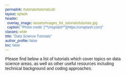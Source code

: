 ```yaml
---
permalink: /tutorials/tutorialList/
layout: splash
header:
  overlay_image: /assets/images_for_tutorials/tutorials.jpg
  caption: "Photo credit: [**Unsplash**](https://unsplash.com)"
classes: wide
title: "Data Science Tutorials"
author_profile: false
toc: false
---
```


Please find below a list of tutorials which cover topics on data science areas, as well as other useful resources including technical background and coding approaches.



<html>

<head>

  <link rel="stylesheet" href="https://cdnjs.cloudflare.com/ajax/libs/font-awesome/4.7.0/css/font-awesome.min.css">
    <style>
        @import url("https://fonts.googleapis.com/css2?family=Poppins:wght@300;400;500;700;800&display=swap");
* {
  margin: 0;
  padding: 0;
  box-sizing: border-box;
  font-family: "Poppins", sans-serif;
}

body {
  display: flex;
  justify-content: center;
  align-items: center;
  flex-wrap: wrap;
  min-height: 100vh;
  background: #f8f8f9;
}

body .container {
  display: flex;
  justify-content: center;
  align-items: center;
  flex-wrap: wrap;
  max-width: 1200px;
  margin: 40px 0;
}

body .container .card {
  position: relative;
  min-width: 320px;
  height: 440px;
  box-shadow: inset 5px 5px 5px rgba(0, 0, 0, 0.2),
    inset -5px -5px 15px rgba(255, 255, 255, 0.1),
    5px 5px 15px rgba(40, 32, 162, 0.3), -5px -5px 15px rgba(255, 255, 255, 0.1);
  border-radius: 15px;
  margin: 30px;
  transition: 0.5s;
}


body .container .card:nth-child(s) .box .content a {
  background: #87aed716;
}

body .container .card .box {
  position: absolute;
  top: 20px;
  left: 20px;
  right: 20px;
  bottom: 20px;
  background: #6a88c675;
  border-radius: 15px;
  display: flex;
  justify-content: center;
  align-items: center;
  overflow: hidden;
  transition: 0.5s;
}


body .container .card .box:before {
  content: "";
  position: absolute;
  top: 0;
  left: 0;
  width: 50%;
  height: 100%;
  background: rgba(26, 9, 124, 0.03);
}

body .container .card .box .content {
  padding: 20px;
  text-align: center;
}

body .container .card .box .content h2 {
  position: absolute;
  top: -10px;
  right: 30px;
  font-size: 6rem;
  color: rgba(255, 255, 255, 0.1);
}

body .container .card .box .content h3 {
  font-size: 1.0rem;
  color: #fff;
  z-index: 1;
  transition: 0.5s;
  margin-bottom: 15px;
}

body .container .card .box .content p {
  font-size: 0.6rem;
  font-weight: 300;
  color: rgba(255, 255, 255, 0.9);
  z-index: 1;
  transition: 0.5s;
}


body .container .card .box .content a:hover {
  color: #000;
}

    </style>
</head>

<body>
    <div class="container">
        
      <div class="card">
          <div class="box">
            <div class="content">
              <h2>01</h2>
              <h3>Machine Learning Background</h3>
              <p><i class="fa-sharp fa-solid fa-desktop"></i> <a href="/tutorial/whatIsML/">What is Machine Learning?</a></p>
              <p><i class="fa fa-cloud"></i> <a href="/tutorial/whatIsML/">Supervised Learning</a></p>
              <p><i class="fa fa-cloud"></i> <a href="/tutorial/whatIsML/">Unsupervised Learning</a></p>
              <p><i class="fa fa-cloud"></i> <a href="/tutorial/whatIsML/">Comparison of methods</a></p>
              <p><i class="fa fa-cloud"></i> <a href="/tutorial/whatIsML/">Real-world applications</a></p>
              <p><i class="fa fa-cloud"></i> <a href="/tutorial/whatIsML/">Applications for actuaries</a></p>
            </div>
          </div>
      </div>
      
      <div class="card">
        <div class="box">
          <div class="content">
            <h2>02</h2>
            <h3>Supervised Learning</h3>
            <p><a href="/tutorial/whatIsML/">What is Machine Learning?</a></p>
            <p><a href="/tutorial/whatIsML/">Supervised Learning</a></p>
            <p><a href="/tutorial/whatIsML/">Unsupervised Learning</a></p>
            <p><a href="/tutorial/whatIsML/">Comparison of methods</a></p>
            <p><a href="/tutorial/whatIsML/">Real-world applications</a></p>
            <p><a href="/tutorial/whatIsML/">Applications for actuaries</a></p>
          </div>
        </div>
    </div>

    <div class="card">
      <div class="box">
        <div class="content">
          <h2>03</h2>
          <h3>Unsupervised Learning</h3>
          <p><a href="/tutorial/whatIsML/">What is Machine Learning?</a></p>
          <p><a href="/tutorial/whatIsML/">Supervised Learning</a></p>
          <p><a href="/tutorial/whatIsML/">Unsupervised Learning</a></p>
          <p><a href="/tutorial/whatIsML/">Comparison of methods</a></p>
          <p><a href="/tutorial/whatIsML/">Real-world applications</a></p>
          <p><a href="/tutorial/whatIsML/">Applications for actuaries</a></p>
        </div>
      </div>
    </div>
  </div>

</body>

</html>
